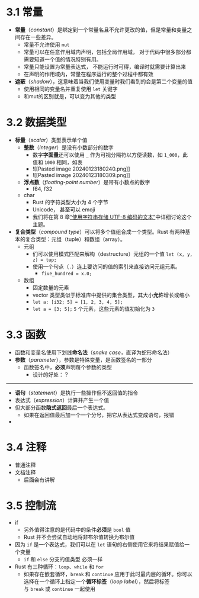 
# 3.1 常量

- **常量**（_constant_）是绑定到一个常量名且不允许更改的值，但是常量和变量之间存在一些差异。
	- 常量不允许使用 `mut`
	- 常量可以在任意作用域内声明，包括全局作用域， 对于代码中很多部分都需要知道一个值的情况特别有用。
	- 常量只能设置为常量表达式， 不能运行时可得，编译时就需要计算出来
	- 在声明的作用域内，常量在程序运行的整个过程中都有效
- **遮蔽**（_shadow_），这意味着当我们使用变量时我们看到的会是第二个变量的值
	- 使用相同的变量名并重复使用 `let` 关键字
	- 和mut的区别就是，可以变为其他的类型


# 3.2 数据类型

- **标量**（_scalar_）类型表示单个值
	- **整数**（_integer_）是没有小数部分的数字
		- 数字**字面量**还可以使用 `_` 作为可视分隔符以方便读数，如 `1_000`，此值和 `1000` 相同，如表
		- ![[Pasted image 20240123180240.png]]
		- ![[Pasted image 20240123180309.png]]
	- **浮点数**（_floating-point number_）是带有小数点的数字
		- f64, f32
	- char
		- Rust 的字符类型大小为 4 个字节
		- Unicode， 甚至可以 emoji
		- 我们将在第 8 章[“使用字符串存储 UTF-8 编码的文本”](https://rustwiki.org/zh-CN/book/ch08-02-strings.html#%E4%BD%BF%E7%94%A8%E5%AD%97%E7%AC%A6%E4%B8%B2%E5%AD%98%E5%82%A8-utf-8-%E7%BC%96%E7%A0%81%E7%9A%84%E6%96%87%E6%9C%AC)中详细讨论这个主题。
- **复合类型**（_compound type_）可以将多个值组合成一个类型。Rust 有两种基本的复合类型：元组（tuple）和数组（array）。
	- 元组
		- 们可以使用模式匹配来解构（destructure）元组的一个值 `let (x, y, z) = tup;`
		- 使用一个句点（`.`）连上要访问的值的索引来直接访问元组元素。
			- `five_hundred = x.0;`
	- 数组
		- 固定数量的元素
		- vector 类型类似于标准库中提供的集合类型，其大小**允许**增长或缩小
		- `let a: [i32; 5] = [1, 2, 3, 4, 5];`
		- `let a = [3; 5];` `5` 个元素，这些元素的值初始化为 `3`



# 3.3 函数

- 函数和变量名使用下划线**命名法**（_snake case_，直译为蛇形命名法）
- **参数**（_parameter_），参数是特殊变量，是函数签名的一部分
	- 函数签名中，**必须**声明每个参数的类型
		- 设计的好处：？

---
- **语句**（_statement_）是执行一些操作但不返回值的指令
- 表达式（_expression_）计算并产生一个值
- 但大部分函数**隐式返回**最后一个表达式。
	- 如果在返回值最后加一个一个分号，把它从表达式变成语句，报错
- 




# 3.4 注释
- 普通注释
- 文档注释
	- 后面会有讲解

# 3.5 控制流

- if
	- 另外值得注意的是代码中的条件**必须**是 `bool` 值
	- Rust 并不会尝试自动地将非布尔值转换为布尔值
- 因为 `if` 是一个表达式，我们可以在 `let` 语句的右侧使用它来将结果赋值给一个变量
	- `if` 和 `else` 分支的值类型 必须一样
- Rust 有三种循环：`loop`、`while` 和 `for`
	- 如果存在嵌套循环，`break` 和 `continue` 应用于此时最内层的循环。你可以选择在一个循环上指定一个**循环标签**（_loop label_），然后将标签与 `break` 或 `continue` 一起使用


